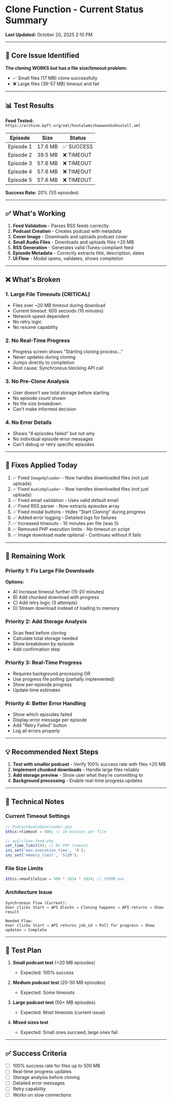 # Clone Function - Current Status Summary

**Last Updated:** October 20, 2025 2:10 PM

---

## 🎯 Core Issue Identified

**The cloning WORKS but has a file size/timeout problem:**

- ✅ Small files (17 MB) clone successfully
- ❌ Large files (39-57 MB) timeout and fail

---

## 📊 Test Results

**Feed Tested:** `https://archive.kpft.org/xml/houtalwmichaewoodsohoutall.xml`

| Episode | Size | Status |
|---------|------|--------|
| Episode 1 | 17.6 MB | ✅ SUCCESS |
| Episode 2 | 39.5 MB | ❌ TIMEOUT |
| Episode 3 | 57.6 MB | ❌ TIMEOUT |
| Episode 4 | 57.6 MB | ❌ TIMEOUT |
| Episode 5 | 57.6 MB | ❌ TIMEOUT |

**Success Rate:** 20% (1/5 episodes)

---

## ✅ What's Working

1. **Feed Validation** - Parses RSS feeds correctly
2. **Podcast Creation** - Creates podcast with metadata
3. **Cover Image** - Downloads and uploads podcast cover
4. **Small Audio Files** - Downloads and uploads files <20 MB
5. **RSS Generation** - Generates valid iTunes-compliant feed
6. **Episode Metadata** - Correctly extracts title, description, dates
7. **UI Flow** - Modal opens, validates, shows completion

---

## ❌ What's Broken

### 1. Large File Timeouts (CRITICAL)
- Files over ~20 MB timeout during download
- Current timeout: 600 seconds (10 minutes)
- Network speed dependent
- No retry logic
- No resume capability

### 2. No Real-Time Progress
- Progress screen shows "Starting cloning process..."
- Never updates during cloning
- Jumps directly to completion
- Root cause: Synchronous blocking API call

### 3. No Pre-Clone Analysis
- User doesn't see total storage before starting
- No episode count shown
- No file size breakdown
- Can't make informed decision

### 4. No Error Details
- Shows "4 episodes failed" but not why
- No individual episode error messages
- Can't debug or retry specific episodes

---

## 🔧 Fixes Applied Today

1. ✅ Fixed `ImageUploader` - Now handles downloaded files (not just uploads)
2. ✅ Fixed `AudioUploader` - Now handles downloaded files (not just uploads)  
3. ✅ Fixed email validation - Uses valid default email
4. ✅ Fixed RSS parser - Now extracts episodes array
5. ✅ Fixed modal buttons - Hides "Start Cloning" during progress
6. ✅ Added error logging - Detailed logs for failures
7. ✅ Increased timeouts - 10 minutes per file (was 5)
8. ✅ Removed PHP execution limits - No timeout on script
9. ✅ Image download made optional - Continues without if fails

---

## 🎯 Remaining Work

### Priority 1: Fix Large File Downloads
**Options:**
- A) Increase timeout further (15-20 minutes)
- B) Add chunked download with progress
- C) Add retry logic (3 attempts)
- D) Stream download instead of loading to memory

### Priority 2: Add Storage Analysis
- Scan feed before cloning
- Calculate total storage needed
- Show breakdown by episode
- Add confirmation step

### Priority 3: Real-Time Progress
- Requires background processing OR
- Use progress file polling (partially implemented)
- Show per-episode progress
- Update time estimates

### Priority 4: Better Error Handling
- Show which episodes failed
- Display error message per episode
- Add "Retry Failed" button
- Log all errors properly

---

## 💡 Recommended Next Steps

1. **Test with smaller podcast** - Verify 100% success rate with files <20 MB
2. **Implement chunked downloads** - Handle large files reliably
3. **Add storage preview** - Show user what they're committing to
4. **Background processing** - Enable real-time progress updates

---

## 📝 Technical Notes

### Current Timeout Settings
```php
// PodcastAudioDownloader.php
$this->timeout = 600; // 10 minutes per file

// api/clone-feed.php
set_time_limit(0); // No PHP timeout
ini_set('max_execution_time', '0');
ini_set('memory_limit', '512M');
```

### File Size Limits
```php
$this->maxFileSize = 500 * 1024 * 1024; // 500MB max
```

### Architecture Issue
```
Synchronous Flow (Current):
User clicks Start → API blocks → Cloning happens → API returns → Show result

Needed Flow:
User clicks Start → API returns job_id → Poll for progress → Show updates → Complete
```

---

## 🧪 Test Plan

1. **Small podcast test** (<20 MB episodes)
   - Expected: 100% success
   
2. **Medium podcast test** (20-50 MB episodes)
   - Expected: Some timeouts
   
3. **Large podcast test** (50+ MB episodes)
   - Expected: Most timeouts (current issue)

4. **Mixed sizes test**
   - Expected: Small ones succeed, large ones fail

---

## ✅ Success Criteria

- [ ] 100% success rate for files up to 500 MB
- [ ] Real-time progress updates
- [ ] Storage analysis before cloning
- [ ] Detailed error messages
- [ ] Retry capability
- [ ] Works on slow connections

